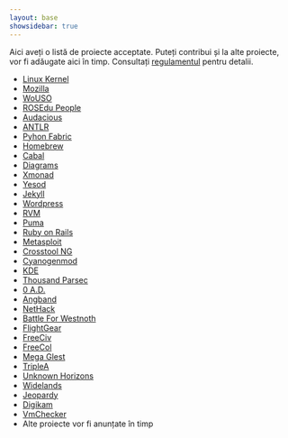 ```yaml
---
layout: base
showsidebar: true
---
```


Aici aveți o listă de proiecte acceptate. Puteți contribui și la alte
proiecte, vor fi adăugate aici în timp. Consultați [regulamentul][reg] pentru
detalii.

* [Linux Kernel][kernel]
* [Mozilla][mozilla]
* [WoUSO][wouso]
* [ROSEdu People][people]
* [Audacious][audacious]
* [ANTLR][antlr]
* [Pyhon Fabric][fabric]
* [Homebrew][brew]
* [Cabal][cabal]
* [Diagrams][diagrams]
* [Xmonad][xmonad]
* [Yesod][yesod]
* [Jekyll][jekyll]
* [Wordpress][wordpress]
* [RVM][rvm]
* [Puma][puma]
* [Ruby on Rails][ror]
* [Metasploit][metasploit]
* [Crosstool NG][crosstool]
* [Cyanogenmod][cyanogenmod]
* [KDE][kde]
* [Thousand Parsec][tp]
* [0 A.D.][0ad]
* [Angband][angband]
* [NetHack][nethack]
* [Battle For Westnoth][westnoth]
* [FlightGear][flightgear]
* [FreeCiv][freeciv]
* [FreeCol][freecol]
* [Mega Glest][glest]
* [TripleA][triplea]
* [Unknown Horizons][uh]
* [Widelands][wl]
* [Jeopardy][jeopy]
* [Digikam][digikam]
* [VmChecker][vmchecker]
* Alte proiecte vor fi anunțate în timp

[reg]: /regulament "Regulament"
[kernel]: http://www.kernel.org/ "The Linux Kernel"
[mozilla]: https://wiki.mozilla.org/Main_Page "Mozilla Project"
[wouso]: https://github.com/rosedu/wouso "World of USO"
[people]: https://github.com/rosedu/rosedu-people "People@ROSEdu"
[audacious]: http://audacious-media-player.org/ "Audacious"
[cabal]: https://github.com/haskell/cabal "cabal"
[diagrams]: https://github.com/diagrams "diagrams"
[fabric]: https://github.com/fabric/fabric "Python Fabric"
[brew]: https://github.com/mxcl/homebrew "Homebrew"
[xmonad]: http://xmonad.org/ "XMonad"
[antlr]: http://www.antlr.org/ "ANother Tool for Language Recognition"
[yesod]: https://github.com/yesodweb/yesod "Yesod"
[jekyll]: http://jekyllrb.com/ "Jekyll"
[wordpress]: http://wordpress.org/ "Wordpress"
[rvm]: https://rvm.io/ "RVM"
[puma]: http://puma.io/ "Puma"
[ror]: http://rubyonrails.org/ "Ruby on Rails"
[metasploit]: http://www.metasploit.com/ "Metasploit"
[crosstool]: http://crosstool-ng.org/ "Crosstool NG"
[cyanogenmod]: http://www.cyanogenmod.org/community "Cyanogenmod"
[KDE]: http://www.kde.org/ "KDE"
[tp]: http://www.thousandparsec.net/tp/ "Thousand Parsec"
[0ad]: http://play0ad.com/ "0 A.D."
[angband]: http://rephial.org/ "Angband"
[nethack]: http://www.nethack.org/ "NetHack"
[westnoth]: http://www.wesnoth.org/ "Battle For Westnoth"
[flightgear]: http://www.flightgear.org/ "FlightGear"
[freeciv]: http://freeciv.wikia.com/wiki/Main_Page "FreeCiv"
[freecol]: http://www.freecol.org/ "FreeCol"
[glest]: http://megaglest.org/ "Mega Glest"
[triplea]: http://triplea.sourceforge.net/mywiki "TripleA"
[uh]: http://www.unknown-horizons.org/ "Unknown Horizons"
[wl]: http://wl.widelands.org/ "Widelands"
[jeopy]: https://github.com/dfilimon/Jeopy "Jeopardy"
[digikam]: http://www.digikam.org/ "Digikam"
[vmchecker]: https://github.com/vmchecker "VmChecker"
